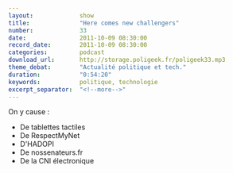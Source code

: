 ```yaml
---
layout:             show
title:              "Here comes new challengers"
number:             33
date:               2011-10-09 08:30:00
record_date:        2011-10-09 08:30:00
categories:         podcast
download_url:       http://storage.poligeek.fr/poligeek33.mp3
theme_debat:        "Actualité politique et tech."
duration:           "0:54:20"
keywords:           politique, technologie
excerpt_separator:  "<!--more-->"
---
```



On y cause :

- De tablettes tactiles
- De RespectMyNet
- D'HADOPI
- De nossenateurs.fr
- De la CNI électronique
